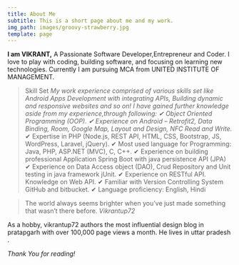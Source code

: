 ```yaml
---
title: About Me
subtitle: This is a short page about me and my work.
img_path: images/groovy-strawberry.jpg
template: page
---
```

**I am VIKRANT,** A Passionate Software Developer,Entrepreneur and Coder. I love to play with coding, building software, and focusing on learning new technologies. Currently I am pursuing MCA from UNITED INSTITUTE OF MANAGEMENT.
> Skill Set
<cite> My work experience comprised of various skills set like Android Apps Development with integrating APIs, Building dynamic and responsive websites and so on! I have gained further knowledge aside from my experience,through following: </cite>
<cite>✔ Object Oriented Programming (OOP).</cite>
<cite>✔ Experience on Android – Retrofit2, Data Binding, Room, Google Map, Layout and Design, NFC Read and Write.</cite>
✔ Expertise in PHP (Node.js, REST API, HTML, CSS, Bootstrap, JS, WordPress, Laravel, jQuery).
✔ Most used language for Programming: Java, PHP, ASP.NET (MVC), C, C++.
✔ Experience on building professional Application Spring Boot with java persistence API (JPA)
✔ Experience on Data Access object (DAO), Crud Repository and Unit testing in java framework jUnit.
✔ Experience on RESTful API. Knowledge on Web API.
✔ Familiar with Version Controlling System GitHub and bitbucket.
✔ Language proficiency: English, Hindi </cite>

>The world always seems brighter when you’ve just made something that wasn’t there before. <cite>Vikrantup72</cite>

As a hobby, vikrantup72 authors the most influential design blog in pratapgarh with over 100,000 page views a month. He lives in uttar pradesh .

*Thank You for reading!*
